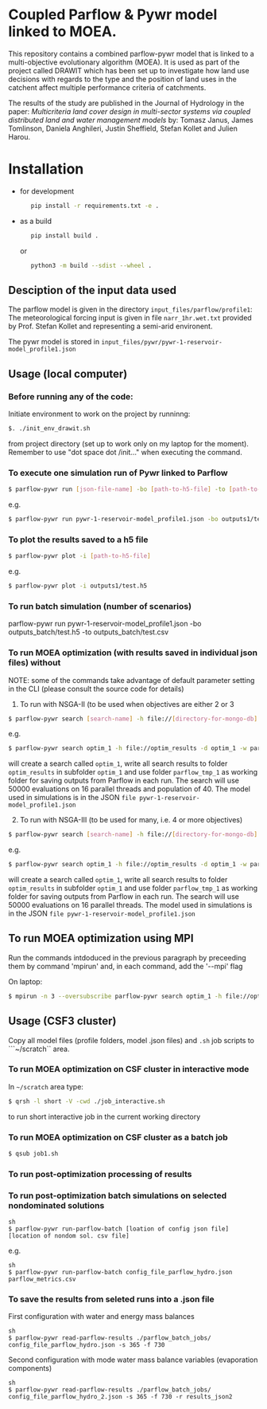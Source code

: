 
# Coupled Parflow & Pywr model linked to MOEA.

This repository contains a combined parflow-pywr model that is linked to a multi-objective evolutionary algorithm (MOEA). It is used as part of the project called DRAWIT which has been set up to investigate how land use decisions with regards to the type and the position of land uses in the catchent affect multiple performance criteria of catchments.

The results of the study are published in the Journal of Hydrology in the paper: *Multicriteria land cover design in multi-sector systems via coupled distributed land and water management models* by: Tomasz Janus, James Tomlinson, Daniela Anghileri, Justin Sheffield, Stefan Kollet and Julien Harou.

# Installation

  - for development
      ```bash
         pip install -r requirements.txt -e .
      ```
  - as a build
      ```bash
         pip install build .
      ```
      or
      ```bash
         python3 -m build --sdist --wheel .
      ```

## Desciption of the input data used
The parflow model is given in the directory `input_files/parflow/profile1`:
The meteorological forcing input is given in file ```narr_1hr.wet.txt``` provided by Prof. Stefan Kollet and representing a semi-arid environent.

The pywr model is stored in `input_files/pywr/pywr-1-reservoir-model_profile1.json`

## Usage (local computer)
### Before running any of the code:
Initiate environment to work on the project by runninng:
```sh
$. ./init_env_drawit.sh
```
from project directory (set up to work only on my laptop for the moment). Remember to use "dot space dot /init..." when executing the command.

### To execute one simulation run of Pywr linked to Parflow
```sh
$ parflow-pywr run [json-file-name] -bo [path-to-h5-file] -to [path-to-csv-file]
```
e.g.
```sh
$ parflow-pywr run pywr-1-reservoir-model_profile1.json -bo outputs1/test.h5 -to outputs1/test.csv
```

### To plot the results saved to a h5 file
```sh
$ parflow-pywr plot -i [path-to-h5-file]
```
e.g.
```sh
$ parflow-pywr plot -i outputs1/test.h5
```

### To run batch simulation (number of scenarios)
parflow-pywr run pywr-1-reservoir-model_profile1.json -bo outputs_batch/test.h5 -to outputs_batch/test.csv


### To run MOEA optimization (with results saved in individual json files) without
NOTE: some of the commands take advantage of default parameter setting in the CLI (please consult the source code for details)

1. To run with NSGA-II (to be used when objectives are either 2 or 3

```sh
$ parflow-pywr search [search-name] -h file://[directory-for-mongo-db] -d [name-of-folder-with-json-files] -w [working-dir-for-parflow-outputs] -ne [no-of-evaluations] -p [no-of-cpus] -ps [population-size] -i [input-json-file]
```

e.g.

```sh
$ parflow-pywr search optim_1 -h file://optim_results -d optim_1 -w parflow_tmp_1 -ne 50000 -p 16 -ps 40 -i pywr-1-reservoir-model_profile1.json
```

will create a search called ```optim_1```, write all search results to folder ```optim_results``` in subfolder ```optim_1``` and use folder ```parflow_tmp_1``` as working folder for saving outputs from Parflow in each run. The search will use 50000 evaluations on 16 parallel threads and population of 40. The model used in simulations is in the JSON ```file pywr-1-reservoir-model_profile1.json```

2. To run with NSGA-III (to be used for many, i.e. 4 or more objectives)

```sh
$ parflow-pywr search [search-name] -h file://[directory-for-mongo-db] -d [name-of-folder-with-json-files] -w [working-dir-for-parflow-outputs] -a NSGAIII -ne [no-of-evaluations] -p [no-of-cpus] -i [input-json-file]
```

e.g.

```sh
$ parflow-pywr search optim_1 -h file://optim_results -d optim_1 -w parflow_tmp_1 -a NSGAIII -ne 50000 -p 16 -i pywr-1-reservoir-model_profile1.json
```

will create a search called ```optim_1```, write all search results to folder ```optim_results``` in subfolder ```optim_1``` and use folder ```parflow_tmp_1``` as working folder for saving outputs from Parflow in each run. The search will use 50000 evaluations on 16 parallel threads. The model used in simulations is in the JSON ```file pywr-1-reservoir-model_profile1.json```

## To run MOEA optimization using MPI

Run the commands intdoduced in the previous paragraph by preceeding them by command 'mpirun' and, in each command, add the '--mpi' flag

On laptop:
``` sh
$ mpirun -n 3 --oversubscribe parflow-pywr search optim_1 -h file://optim_results -d optim_1 -w parflow_tmp_1 --mpi -a NSGAII -ne 6 -p 3 -ps 2 -i pywr-1-reservoir-model_profile1.json
``` 



## Usage (CSF3 cluster)
Copy all model files (profile folders, model .json files) and ```.sh``` job scripts to ```~/scratch`` area.

### To run MOEA optimization on CSF cluster in interactive mode
In ```~/scratch``` area type:
```sh
$ qrsh -l short -V -cwd ./job_interactive.sh
```
to run short interactive job in the current working directory

### To run MOEA optimization on CSF cluster as a batch job
```sh
$ qsub job1.sh
```

### To run post-optimization processing of results

### To run post-optimization batch simulations on selected nondominated solutions
```
sh 
$ parflow-pywr run-parflow-batch [loation of config json file] [location of nondom sol. csv file]
```

e.g.
```
sh 
$ parflow-pywr run-parflow-batch config_file_parflow_hydro.json parflow_metrics.csv
```

### To save the results from seleted runs into a .json file

First configuration with water and energy mass balances
```
sh
$ parflow-pywr read-parflow-results ./parflow_batch_jobs/ config_file_parflow_hydro.json -s 365 -f 730
```
Second configuration with mode water mass balance variables (evaporation components)
```
sh
$ parflow-pywr read-parflow-results ./parflow_batch_jobs/ config_file_parflow_hydro_2.json -s 365 -f 730 -r results_json2
```



